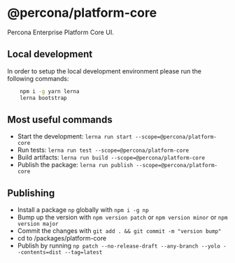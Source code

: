 # @percona/platform-core

Percona Enterprise Platform Core UI.

## Local development

In order to setup the local development environment please run the following commands:

```bash
    npm i -g yarn lerna
    lerna bootstrap
```

## Most useful commands

- Start the development: `lerna run start --scope=@percona/platform-core`
- Run tests: `lerna run test --scope=@percona/platform-core`
- Build artifacts: `lerna run build --scope=@percona/platform-core`
- Publish the package: `lerna run publish --scope=@percona/platform-core`

## Publishing

- Install a package `np` globally with `npm i -g np`
- Bump up the version with `npm version patch` or `npm version minor` or `npm version major`
- Commit the changes with `git add . && git commit -m "version bump"`
- cd to /packages/platform-core
- Publish by running `np patch --no-release-draft --any-branch --yolo --contents=dist --tag=latest`
